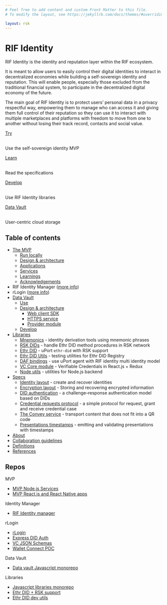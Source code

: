 ```yaml
---
# Feel free to add content and custom Front Matter to this file.
# To modify the layout, see https://jekyllrb.com/docs/themes/#overriding-theme-defaults

layout: rsk
---
```


# RIF Identity

RIF Identity is the identity and reputation layer within the RIF ecosystem.

It is meant to allow users to easily control their digital identities to interact in decentralized economies while building a self-sovereign identity and reputation. This will enable people, especially those excluded from the traditional financial system, to participate in the decentralized digital economy of the future.

The main goal of RIF Identity is to protect users’ personal data in a privacy respectful way, empowering them to manage who can access it and giving them full control of their reputation so they can use it to interact with multiple marketplaces and platforms with freedom to move from one to another without losing their track record, contacts and social value.

<div class="container the-stack">
  <div class="row rif_blue_text">
    <div class="col">
      <div class="rns-index-box">
        <a href="mvp">Try</a>
        <br />
        <br />
        <p>Use the self-sovereign identity MVP</p>
      </div>
    </div>
    <div class="col">
      <div class="rns-index-box">
        <a href="specs">Learn</a>
        <br />
        <br />
        <p>Read the specifications</p>
      </div>
    </div>
  </div>
  <div class="row rif_blue_text">
    <div class="col">
      <div class="rns-index-box">
        <a href="libraries">Develop</a>
        <br />
        <br />
        <p>Use RIF Identity libraries</p>
      </div>
    </div>
    <div class="col">
      <div class="rns-index-box">
        <a href="data-vault">Data Vault</a>
        <br />
        <br />
        <p>User-centric cloud storage</p>
      </div>
    </div>
  </div>
</div>

<!--
  <div class="row rif_blue_text">
    <div class="col">
      <div class="rns-index-box">
        <a href="rlogin">rLogin</a>
        <br />
        <br />
        <p>Web3 based authentication</p>
      </div>
    </div>
    <div class="col">
      <div class="rns-index-box">
        <a href="manager">Manage</a>
        <br />
        <br />
        <p>Let your users manage their identity</p>
      </div>
    </div>
  </div>
-->

## Table of contents

- [The MVP](mvp)
  - [Run locally](mvp/run)
  - [Design & architecture](mvp/architecture)
  - [Applications](mvp/applications)
  - [Services](mvp/services)
  - [Learnings](mvp/learnings)
  - [Acknowledgements](mvp/acknowledgements)
- RIF Identity Manager ([more info](https://github.com/rsksmart/rif-identity-manager))
- rLogin ([more info](https://github.com/rsksmart/rLogin))
- [Data Vault](data-vault)
  - [Use](data-vault/use)
  - [Design & architecture](data-vault/architecture)
    - [Web client SDK](data-vault/architecture/client)
    - [HTTPS service](data-vault/architecture/service)
    - [Provider module](data-vault/architecture/provider)
  - [Develop](data-vault/develop)
- [Libraries](libraries)
  - [Mnemonics](libraries/mnemonics) - identity derivation tools using mnemonic phrases
  - [RSK DIDs](libraries/rsk-ethr-did) - handle Ethr DID method procedures in RSK network
  - [Ethr DID](libraries/ethr-did) - uPort `ethr-did` with RSK support
  - [Ethr DID Utils](libraries/ethr-did-utils) - testing utilities for Ethr DID Registry
  - [DAF bindings](libraries/daf) - use uPort agent with RIF identity multi identity model
  - [VC Core module](libraries/core) - Verifiable Credentials in React.js + Redux
  - [Node utils](libraries/node-utils) - utilities for Node.js backend
- [Specs](specs)
  - [Identity layout](specs/identity-layout) - create and recover identities
  - [Encryption layout](specs/encryption-layout) - Storing and recovering encrypted information
  - [DID authentication](specs/did-auth) - a challenge–response authentication model based on DIDs
  - [Credential requests protocol](specs/credential-requests) - a simple protocol for request, grant and receive credential case
  - [The Convey service](specs/convey-service) - transport content that does not fit into a QR code
  - [Presentations timestamps](specs/presentation-timestamps) - emitting and validating presentations with timestamps
- [About](about)
- [Collaboration guidelines](contribute)
- [Definitions](definitions)
- [References](references)

<!--
- [RIF Identity Manager](manager)
  - [User guide](manager/user-guide)
  - [Design & architecture](manager/architecture)
  - [Develop](manager/develop)
- [rLogin](rlogin)
  - [Integrate](rlogin/integrate)
  - [Design & architecture](rlogin/architecture)
  - [Implementation](rlogin/implementation)
    - [rLogin modal (client side)](rlogin/implementation/modal)
    - [DID Auth (server side)](rlogin/implementation/express-did-auth)
    - [Verifiable Credential schemas (communication)](rlogin/implementation/vc-json-schemas)
  - [Develop](rlogin/develop)
- [FAQ](faq)
-->

## Repos

MVP

- [MVP Node.js Services](https://github.com/rsksmart/rif-identity-services)
- [MVP React.js and React Native apps](https://github.com/rsksmart/rif-identity-ui)

Identity Manager

- [RIF Identity manager](https://github.com/rsksmart/rif-identity-manager)

rLogin

- [rLogin](https://github.com/rsksmart/rLogin)
- [Express DID Auth](https://github.com/rsksmart/rif-identity.js/tree/develop/packages/express-did-auth)
- [VC JSON Schemas](https://github.com/rsksmart/vc-json-schemas)
- [Wallet Connect POC](https://github.com/rsksmart/RSKWalletConnect)

Data Vault

- [Data vault Javascript monorepo](https://github.com/rsksmart/rif-data-vault)

Libraries

- [Javascript libraries monorepo](https://github.com/rsksmart/rif-identity.js)
- [Ethr DID + RSK support](https://github.com/rsksmart/ethr-did)
- [Ethr DID dev utils](https://github.com/rsksmart/ethr-did-utils)
